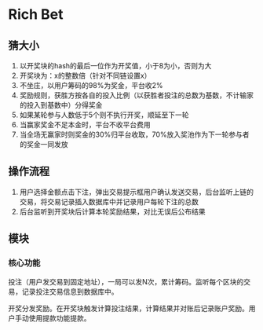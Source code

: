 # Rich Bet

## 猜大小

1. 以开奖块的hash的最后一位作为开奖值，小于8为小，否则为大
1. 开奖块为：x的整数倍（针对不同链设置x）
1. 不坐庄，以用户筹码的98%为奖金，平台收2%
1. 奖励规则，获胜方按各自的投入比例（以获胜者投注的总数为基数，不计输家的投入到基数中）分得奖金
1. 如果某轮参与人数低于5个则不执行开奖，顺延至下一轮
1. 当赢家奖金不足本金时，平台不收平台费用
1. 当全场无赢家时则奖金的30%归平台收取，70%放入奖池作为下一轮参与者的奖金一同发放

## 操作流程

1. 用户选择金额点击下注，弹出交易提示框用户确认发送交易，后台监听上链的交易，将交易记录插入数据库中并记录用户每轮下注的总数
1. 后台监听到开奖块后计算本轮奖励结果，对比无误后公布结果

## 模块

### 核心功能

投注（用户发交易到固定地址），一局可以发N次，累计筹码。监听每个区块的交易，记录投注交易信息到数据库中。

开奖分发奖励。在开奖块触发计算投注结果，计算结果并对账后记录账户奖励。用户手动使用提款功能提款。
